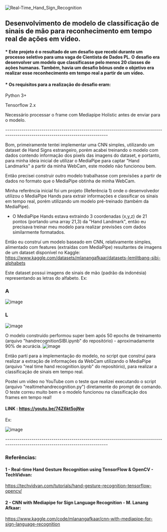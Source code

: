 ![Real-Time_Hand_Sign_Recognition](https://user-images.githubusercontent.com/105673165/199635985-2081100e-75da-4f78-8325-e8dbe3c83d8c.png)

## Desenvolvimento de modelo de classificação de sinais de mão para reconhecimento em tempo real de ações em vídeo.

#### * Este projeto é o resultado de um desafio que recebi durante um processo seletivo para uma vaga de Cientista de Dados PL. O desafio era desenvolver um modelo que classificasse pelo menos 20 classes de ações humanas. Também, havia um desafio bônus onde o objetivo era realizar esse reconhecimento em tempo real a partir de um vídeo.

#### * Os requisitos para a realização do desafio eram:
Python 3+

Tensorflow 2.x

Necessário processar o frame com Mediapipe Holistic antes de enviar para o modelo.

*---------------------------------------------------------------------------------------------------------------------------------*

Bom, primeiramente tentei implementar uma CNN simples, utilizando um dataset de Hand Signs estrangeiro, porém acabei treinando o modelo com dados contendo informação dos pixels das imagens do dataset, e portanto, para minha ideia inicial de utilizar o MediaPipe para captar "Hand Landmarks" a partir da minha WebCam, este modelo não funcionou bem.

Então precisei construir outro modelo trabalhasse com previsões a partir de dados no formato que o MediaPipe obtinha de minha WebCam.

Minha referência inicial foi um projeto (Referência 1) onde o desenvolvedor utilizou o MediaPipe Hands para extrair informações e classificar os sinais em tempo real, porém utilizando um modelo pré-treinado (também da MediaPipe).
* O MediaPipe Hands estava extraindo 3 coordenadas (x,y,z) de 21 pontos (portando uma array 21,3) da "Hand Landmark", então eu precisava treinar meu modelo para realizar previsões com dados similarmente formatados.

Então eu construí um modelo baseado em CNN, relativamente simples, alimentado com features (extraídas com MediaPipe) resultantes de imagens de um dataset disponível no Kaggle:
 https://www.kaggle.com/datasets/mlanangafkaar/datasets-lemlitbang-sibi-alphabets
 
Este dataset possui imagens de sinais de mão (padrão da indonésia) representando as letras do alfabeto. 
Ex:
### A
![image](https://user-images.githubusercontent.com/105673165/194180319-37a3c9ab-cdc8-4e9f-9159-3fb342eb38c1.png)

### L
![image](https://user-images.githubusercontent.com/105673165/194180391-f2aa671b-9fc8-4afa-9e64-ab8d76cfefca.png)

O modelo construído performou super bem após 50 epochs de treinamento (arquivo "handrecognitionSIBI.ipynb" do repositório) - aproximadamente 90% de acurácia.
![image](https://user-images.githubusercontent.com/105673165/194180533-7285afb6-3132-46ad-a614-688388414df2.png)

Então partí para a implementação do modelo, no script que construí para realizar a extração de informações da WebCam utilizando o MediaPipe (arquivo "real time hand recognition.ipynb" do repositório), para realizar a classificação de sinais em tempo real.

Postei um vídeo no YouTube com o teste que realizei executando o script (arquivo "realtimehandrecognition.py") diretamente do prompt de comando. O teste correu muito bem e o modelo funcionou na classificação dos frames em tempo real!

#### LINK : https://youtu.be/74Z6kt5ojNw

Ex:

![image](https://user-images.githubusercontent.com/105673165/194181503-1d806074-c475-4cb1-9b5a-74e5ce40f623.png)



*---------------------------------------------------------------------------------------------------------------------------------*

### Referências:
#### 1 - Real-time Hand Gesture Recognition using TensorFlow & OpenCV - TechVidvan:
https://techvidvan.com/tutorials/hand-gesture-recognition-tensorflow-opencv/

#### 2 - CNN with Mediapipe for Sign Language Recognition - M. Lanang Afkaar:
https://www.kaggle.com/code/mlanangafkaar/cnn-with-mediapipe-for-sign-language-recognition

